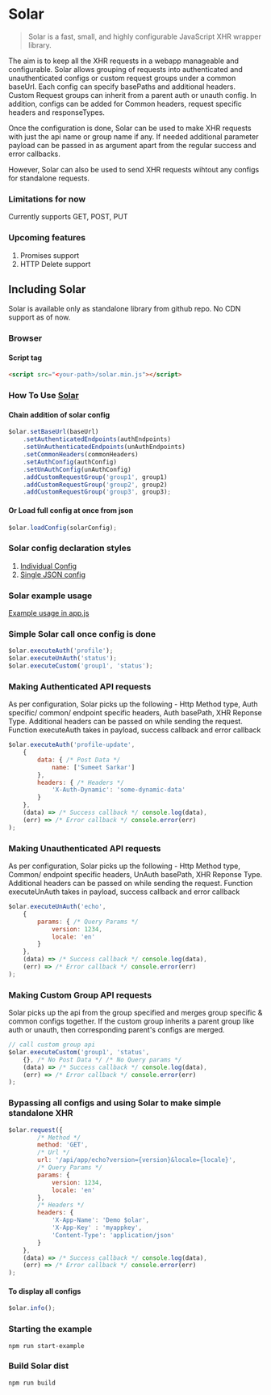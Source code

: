 # Solar

> Solar is a fast, small, and highly configurable JavaScript XHR wrapper library.

The aim is to keep all the XHR requests in a webapp manageable and configurable. Solar allows grouping of requests into authenticated and unauthenticated configs or custom request groups under a common baseUrl. Each config can specify basePaths and additional headers. Custom Request groups can inherit from a parent auth or unauth config. In addition, configs can be added for Common headers, request specific headers and responseTypes.

Once the configuration is done, Solar can be used to make XHR requests with just the api name or group name if any. If needed additional parameter payload can be passed in as argument apart from the regular success and error callbacks.

However, Solar can also be used to send XHR requests wihtout any configs for standalone requests.

### Limitations for now
Currently supports GET, POST, PUT

### Upcoming features
1. Promises support
2. HTTP Delete support

## Including Solar
Solar is available only as standalone library from github repo. No CDN support as of now.

### Browser
#### Script tag

```html
<script src="<your-path>/solar.min.js"></script>
```

### How To Use [Solar](lib/solar.js)

#### Chain addition of solar config
```js
$olar.setBaseUrl(baseUrl)
    .setAuthenticatedEndpoints(authEndpoints)
    .setUnAuthenticatedEndpoints(unAuthEndpoints)
    .setCommonHeaders(commonHeaders)
    .setAuthConfig(authConfig)
    .setUnAuthConfig(unAuthConfig)
    .addCustomRequestGroup('group1', group1)
    .addCustomRequestGroup('group2', group2)
    .addCustomRequestGroup('group3', group3);
```

#### Or Load full config at once from json
```js
$olar.loadConfig(solarConfig);
```

### Solar config declaration styles
1. [Individual Config](examples/config.js)
2. [Single JSON config](examples/config-v2.js)

### Solar example usage
[Example usage in app.js](examples/app.js)

### Simple Solar call once config is done
```js
$olar.executeAuth('profile');
$olar.executeUnAuth('status');
$olar.executeCustom('group1', 'status');
```

### Making Authenticated API requests
As per configuration, Solar picks up the following -
Http Method type, Auth specific/ common/ endpoint specific headers, Auth basePath, XHR Reponse Type.
Additional headers can be passed on while sending the request.
Function executeAuth takes in payload, success callback and error callback

```js
$olar.executeAuth('profile-update',
    {   
        data: { /* Post Data */
            name: ['Sumeet Sarkar']
        },
        headers: { /* Headers */
            'X-Auth-Dynamic': 'some-dynamic-data'
        }
    },
    (data) => /* Success callback */ console.log(data),
    (err) => /* Error callback */ console.error(err)
);
```

### Making Unauthenticated API requests
As per configuration, Solar picks up the following -
Http Method type, Common/ endpoint specific headers, UnAuth basePath, XHR Reponse Type.
Additional headers can be passed on while sending the request.
Function executeUnAuth takes in payload, success callback and error callback

```js
$olar.executeUnAuth('echo', 
    {   
        params: { /* Query Params */
            version: 1234,
            locale: 'en'
        }
    },
    (data) => /* Success callback */ console.log(data),
    (err) => /* Error callback */ console.error(err)
);
```

### Making Custom Group API requests
Solar picks up the api from the group specified and merges group specific & common configs together.
If the custom group inherits a parent group like auth or unauth, then corresponding parent's configs are merged.

```js
// call custom group api
$olar.executeCustom('group1', 'status', 
    {}, /* No Post Data */ /* No Query params */
    (data) => /* Success callback */ console.log(data),
    (err) => /* Error callback */ console.error(err)
);
```


### Bypassing all configs and using Solar to make simple standalone XHR
```js
$olar.request({
        /* Method */
        method: 'GET',
        /* Url */
        url: '/api/app/echo?version={version}&locale={locale}',
        /* Query Params */
        params: { 
            version: 1234,
            locale: 'en'
        },
        /* Headers */
        headers: {
            'X-App-Name': 'Demo $olar',
            'X-App-Key' : 'myappkey',
            'Content-Type': 'application/json'
        }
    },
    (data) => /* Success callback */ console.log(data),
    (err) => /* Error callback */ console.error(err)
);
```

#### To display all configs
```js
$olar.info();
```

### Starting the example
    npm run start-example

### Build Solar dist
    npm run build